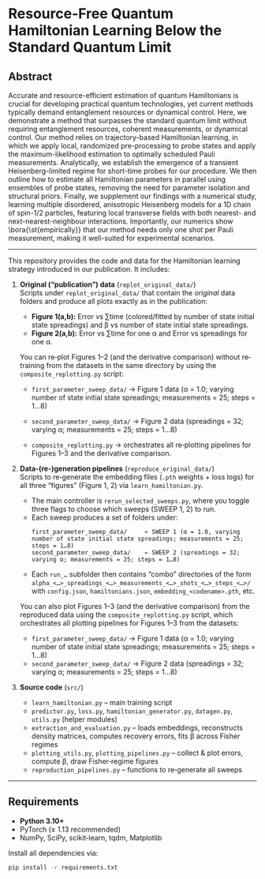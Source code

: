# Resource-Free Quantum Hamiltonian Learning Below the Standard Quantum Limit

## Abstract

Accurate and resource-efficient estimation of quantum Hamiltonians is crucial for developing practical quantum technologies, yet current methods typically demand entanglement resources or dynamical control. Here, we demonstrate a method that surpasses the standard quantum limit without requiring entanglement resources, coherent measurements, or dynamical control. Our method relies on trajectory-based Hamiltonian learning, in which we apply local, randomized pre-processing to probe states and apply the maximum-likelihood estimation to optimally scheduled Pauli measurements. Analytically, we establish the emergence of a transient Heisenberg-limited regime for short-time probes for our procedure. We then outline how to estimate all Hamiltonian parameters in parallel using ensembles of probe states, removing the need for parameter isolation and structural priors. Finally, we supplement our findings with a numerical study, learning multiple disordered, anisotropic Heisenberg models for a 1D chain of spin-1/2 particles, featuring local transverse fields with both nearest- and next-nearest-neighbour interactions. Importantly, our numerics show \bora{\st{empirically}} that our method needs only one shot per Pauli measurement, making it well-suited for experimental scenarios.

---

This repository provides the code and data for the Hamiltonian learning strategy introduced in our publication. It includes:

1. **Original (“publication”) data** (`replot_original_data/`)  
   Scripts under `replot_original_data/` that contain the _original_ data folders and produce all plots exactly as in the publication:  
   - **Figure 1(a,b):** Error vs ∑time (colored/fitted by number of state initial state spreadings) and β vs number of state initial state spreadings.  
   - **Figure 2(a,b):** Error vs ∑time for one α and Error vs spreadings for one α.  

   You can re‐plot Figures 1–2 (and the derivative comparison) without re‐training from the datasets in the same directory by using the `composite_replotting.py` script:  
   - `first_parameter_sweep_data/` → Figure 1 data (α = 1.0; varying number of state initial state spreadings; measurements = 25; steps = 1…8)  
   - `second_parameter_sweep_data/` → Figure 2 data (spreadings = 32; varying α; measurements = 25; steps = 1…8)  

   - `composite_replotting.py` → orchestrates all re‐plotting pipelines for Figures 1–3 and the derivative comparison.

2. **Data‐(re-)generation pipelines** (`reproduce_original_data/`)  
   Scripts to re‐generate the embedding files (`.pth` weights + loss logs) for all three “figures” (Figure 1, 2) via `learn_hamiltonian.py`.  
   - The main controller is `rerun_selected_sweeps.py`, where you toggle three flags to choose which sweeps (SWEEP 1, 2) to run.  
   - Each sweep produces a set of folders under:
     ```
     first_parameter_sweep_data/     ← SWEEP 1 (α = 1.0, varying number of state initial state spreadings; measurements = 25; steps = 1…8)
     second_parameter_sweep_data/    ← SWEEP 2 (spreadings = 32; varying α; measurements = 25; steps = 1…8)
     ```
   - Each `run_…` subfolder then contains “combo” directories of the form  
     `alpha_<…>_spreadings_<…>_measurements_<…>_shots_<…>_steps_<…>/`  
     with `config.json`, `hamiltonians.json`, `embedding_<codename>.pth`, etc.

   You can also plot Figures 1–3 (and the derivative comparison) from the reproduced data using the `composite_replotting.py` script, which orchestrates all plotting pipelines for Figures 1–3 from the datasets:
   - `first_parameter_sweep_data/` → Figure 1 data (α = 1.0; varying number of state initial state spreadings; measurements = 25; steps = 1…8)  
   - `second_parameter_sweep_data/` → Figure 2 data (spreadings = 32; varying α; measurements = 25; steps = 1…8)  


3. **Source code** (`src/`)  
   - `learn_hamiltonian.py` – main training script  
   - `predictor.py`, `loss.py`, `hamiltonian_generator.py`, `datagen.py`, `utils.py` (helper modules)  
   - `extraction_and_evaluation.py` – loads embeddings, reconstructs density matrices, computes recovery errors, fits β across Fisher regimes  
   - `plotting_utils.py`, `plotting_pipelines.py` – collect & plot errors, compute β, draw Fisher‐regime figures  
   - `reproduction_pipelines.py` – functions to re‐generate all sweeps  

---

## Requirements

- **Python 3.10+**  
- PyTorch (≥ 1.13 recommended)  
- NumPy, SciPy, scikit‐learn, tqdm, Matplotlib  

Install all dependencies via:

```bash
pip install -r requirements.txt
